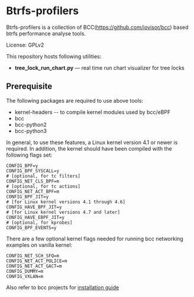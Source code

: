 Btrfs-profilers
===============

Btrfs-profilers is a collection of BCC(https://github.com/iovisor/bcc) based
btrfs performance analyse tools.

License: GPLv2

This repository hosts following utilities:
* **tree_lock_run_chart.py** &mdash; real time run chart visualizer for tree locks

Prerequisite
------------
The following packages are required to use above tools:

* kernel-headers -- to compile kernel modules used by bcc/eBPF
* bcc
* bcc-python2
* bcc-python3

In general, to use these features, a Linux kernel version 4.1 or newer is
required. In addition, the kernel should have been compiled with the following
flags set:

```
CONFIG_BPF=y
CONFIG_BPF_SYSCALL=y
# [optional, for tc filters]
CONFIG_NET_CLS_BPF=m
# [optional, for tc actions]
CONFIG_NET_ACT_BPF=m
CONFIG_BPF_JIT=y
# [for Linux kernel versions 4.1 through 4.6]
CONFIG_HAVE_BPF_JIT=y
# [for Linux kernel versions 4.7 and later]
CONFIG_HAVE_EBPF_JIT=y
# [optional, for kprobes]
CONFIG_BPF_EVENTS=y
```

There are a few optional kernel flags needed for running bcc networking examples on vanilla kernel:

```
CONFIG_NET_SCH_SFQ=m
CONFIG_NET_ACT_POLICE=m
CONFIG_NET_ACT_GACT=m
CONFIG_DUMMY=m
CONFIG_VXLAN=m
```

Also refer to bcc projects for [installation guide](https://github.com/iovisor/bcc/blob/master/INSTALL.md)
